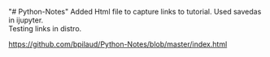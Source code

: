 "# Python-Notes" 
Added Html file to capture links to tutorial.  Used savedas in ijupyter.  
Testing links in distro.


https://github.com/bpilaud/Python-Notes/blob/master/index.html
